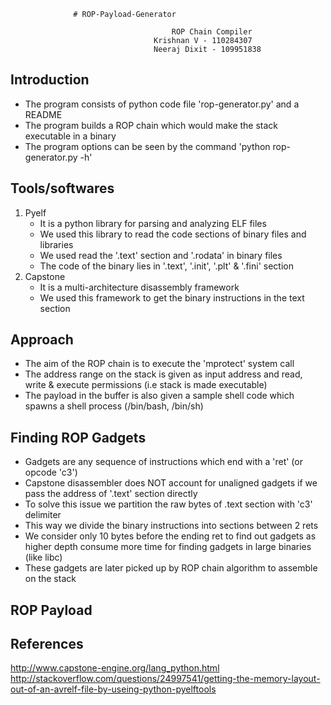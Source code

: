                   # ROP-Payload-Generator

										ROP Chain Compiler
									Krishnan V - 110284307
									Neeraj Dixit - 109951838

Introduction
-------------
- The program consists of python code file 'rop-generator.py' and a README
- The program builds a ROP chain which would make the stack executable in a
  binary
- The program options can be seen by the command 'python rop-generator.py -h'

Tools/softwares
----------------
1) Pyelf
	- It is a python library for parsing and analyzing ELF files
	- We used this library to read the code sections of binary files and
	  libraries
	- We used read the '.text' section and '.rodata' in binary files
	- The code of the binary lies in '.text', '.init', '.plt' & '.fini' section
2) Capstone
	- It is a multi-architecture disassembly framework
	- We used this framework to get the binary instructions in the text section

Approach
---------
- The aim of the ROP chain is to execute the 'mprotect' system call
- The address range on the stack is given as input address and read, write
  & execute permissions (i.e stack is made executable)
- The payload in the buffer is also given a sample shell code which spawns a
  shell process (/bin/bash, /bin/sh)

Finding ROP Gadgets
--------------------
- Gadgets are any sequence of instructions which end with a 'ret'
  (or opcode 'c3')
- Capstone disassembler does NOT account for unaligned gadgets if we pass the
  address of '.text' section directly
- To solve this issue we partition the raw bytes of .text section with 'c3'
  delimiter
- This way we divide the binary instructions into sections between 2 rets
- We consider only 10 bytes before the ending ret to find out gadgets as
  higher depth consume more time for finding gadgets in large binaries
  (like libc)
- These gadgets are later picked up by ROP chain algorithm to assemble on the
  stack

ROP Payload
------------

References
----------
http://www.capstone-engine.org/lang_python.html
http://stackoverflow.com/questions/24997541/getting-the-memory-layout-out-of-an-avrelf-file-by-useing-python-pyelftools
